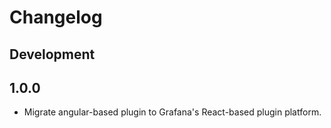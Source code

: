 # Changelog

## Development

## 1.0.0

- Migrate angular-based plugin to Grafana's React-based plugin platform.
